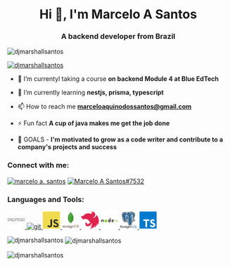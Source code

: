 
<h1 align="center">Hi 👋, I'm Marcelo A Santos</h1>
<h3 align="center">A backend developer from Brazil</h3>

<p align="left"> <img src="https://komarev.com/ghpvc/?username=djmarshallsantos&label=Profile%20views&color=0e75b6&style=flat" alt="djmarshallsantos" /> </p>

<p align="left"> <a href="https://github.com/ryo-ma/github-profile-trophy"><img src="https://github-profile-trophy.vercel.app/?username=djmarshallsantos" alt="djmarshallsantos" /></a> </p>

- 🔭 I’m currentyl taking a course **on backend Module 4 at Blue EdTech**

- 🌱 I’m currently learning **nestjs, prisma, typescript**

- 📫 How to reach me **marceloaquinodossantos@gmail.com**

- ⚡ Fun fact **A cup of java makes me get the job done**

- 🔭 GOALS - **I'm motivated to grow as a code writer and contribute to a company's projects and success**

<h3 align="left">Connect with me:</h3>
<p align="left">
<a href="https://linkedin.com/in/marcelo a. santos" target="blank"><img align="center" src="https://raw.githubusercontent.com/rahuldkjain/github-profile-readme-generator/master/src/images/icons/Social/linked-in-alt.svg" alt="marcelo a. santos" height="30" width="40" /></a>
<a href="https://discord.gg/Marcelo A Santos#7532" target="blank"><img align="center" src="https://raw.githubusercontent.com/rahuldkjain/github-profile-readme-generator/master/src/images/icons/Social/discord.svg" alt="Marcelo A Santos#7532" height="30" width="40" /></a>
</p>

<h3 align="left">Languages and Tools:</h3>
<p align="left"> <a href="https://expressjs.com" target="_blank" rel="noreferrer"> <img src="https://raw.githubusercontent.com/devicons/devicon/master/icons/express/express-original-wordmark.svg" alt="express" width="40" height="40"/> </a> <a href="https://git-scm.com/" target="_blank" rel="noreferrer"> <img src="https://www.vectorlogo.zone/logos/git-scm/git-scm-icon.svg" alt="git" width="40" height="40"/> </a> <a href="https://developer.mozilla.org/en-US/docs/Web/JavaScript" target="_blank" rel="noreferrer"> <img src="https://raw.githubusercontent.com/devicons/devicon/master/icons/javascript/javascript-original.svg" alt="javascript" width="40" height="40"/> </a> <a href="https://www.mongodb.com/" target="_blank" rel="noreferrer"> <img src="https://raw.githubusercontent.com/devicons/devicon/master/icons/mongodb/mongodb-original-wordmark.svg" alt="mongodb" width="40" height="40"/> </a> <a href="https://nestjs.com/" target="_blank" rel="noreferrer"> <img src="https://raw.githubusercontent.com/devicons/devicon/master/icons/nestjs/nestjs-plain.svg" alt="nestjs" width="40" height="40"/> </a> <a href="https://nodejs.org" target="_blank" rel="noreferrer"> <img src="https://raw.githubusercontent.com/devicons/devicon/master/icons/nodejs/nodejs-original-wordmark.svg" alt="nodejs" width="40" height="40"/> </a> <a href="https://www.postgresql.org" target="_blank" rel="noreferrer"> <img src="https://raw.githubusercontent.com/devicons/devicon/master/icons/postgresql/postgresql-original-wordmark.svg" alt="postgresql" width="40" height="40"/> </a> <a href="https://www.typescriptlang.org/" target="_blank" rel="noreferrer"> <img src="https://raw.githubusercontent.com/devicons/devicon/master/icons/typescript/typescript-original.svg" alt="typescript" width="40" height="40"/> </a> </p>

<p><img align="left" src="https://github-readme-stats.vercel.app/api/top-langs?username=djmarshallsantos&show_icons=true&locale=en&layout=compact" alt="djmarshallsantos" /></p>

<p>&nbsp;<img align="center" src="https://github-readme-stats.vercel.app/api?username=djmarshallsantos&show_icons=true&locale=en" alt="djmarshallsantos" /></p>

<p><img align="center" src="https://github-readme-streak-stats.herokuapp.com/?user=djmarshallsantos&" alt="djmarshallsantos" /></p>


